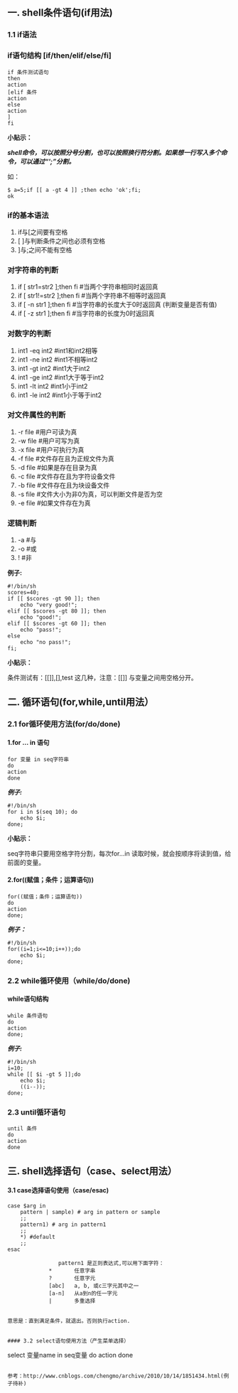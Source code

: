 
## 一. shell条件语句(if用法)

### 1.1 if语法

### if语句结构 [if/then/elif/else/fi]


```
if 条件测试语句
then
action
[elif 条件
action
else
action
]
fi
```
**小贴示：**

***shell命令，可以按照分号分割，也可以按照换行符分割。如果想一行写入多个命令，可以通过“';”分割。***


如：

```
$ a=5;if [[ a -gt 4 ]] ;then echo 'ok';fi;                        
ok
```
### if的基本语法

1. if与[之间要有空格
2. [ ]与判断条件之间也必须有空格
3. ]与;之间不能有空格

### 对字符串的判断

1. if [ str1=str2 ];then fi #当两个字符串相同时返回真
2. if [ str1!=str2 ];then fi #当两个字符串不相等时返回真
3. if [ -n str1 ];then fi #当字符串的长度大于0时返回真 (判断变量是否有值)
4. if [ -z str1 ];then fi #当字符串的长度为0时返回真

### 对数字的判断

1. int1 -eq int2 #int1和int2相等
2. int1 -ne int2 #int1不相等int2
3. int1 -gt int2 #int1大于int2
4. int1 -ge int2 #int1大于等于int2
5. int1 -lt int2 #int1小于int2
6. int1 -le int2 #int1小于等于int2

### 对文件属性的判断

1. -r file #用户可读为真
2. -w file #用户可写为真
3. -x file #用户可执行为真
4. -f file #文件存在且为正规文件为真
5. -d file #如果是存在目录为真
6. -c file #文件存在且为字符设备文件
7. -b file #文件存在且为块设备文件
8. -s file #文件大小为非0为真，可以判断文件是否为空
9. -e file #如果文件存在为真

### 逻辑判断
1. -a #与
2. -o #或
3. ! #非

**例子:**

```
#!/bin/sh
scores=40;
if [[ $scores -gt 90 ]]; then
    echo "very good!";
elif [[ $scores -gt 80 ]]; then
    echo "good!";
elif [[ $scores -gt 60 ]]; then
    echo "pass!";
else
    echo "no pass!";
fi;
```

**小贴示：**

条件测试有：[[]],[],test 这几种，注意：[[]] 与变量之间用空格分开。

## 二. 循环语句(for,while,until用法）

### 2.1 for循环使用方法(for/do/done)


#### 1.for … in 语句

```
for 变量 in seq字符串
do
action
done
```
***例子:***

```
#!/bin/sh
for i in $(seq 10); do
    echo $i;
done;
```

**小贴示：**

seq字符串只要用空格字符分割，每次for…in 读取时候，就会按顺序将读到值，给前面的变量。

#### 2.for((赋值；条件；运算语句))

```
for((赋值；条件；运算语句))
do
action
done;
```

***例子：***

```
#!/bin/sh
for((i=1;i<=10;i++));do
    echo $i;
done;
```

### 2.2 while循环使用（while/do/done)

#### while语句结构


```
while 条件语句
do
action
done;
```
***例子:***

```
#!/bin/sh
i=10;
while [[ $i -gt 5 ]];do
    echo $i;
    ((i--));
done;
```


### 2.3 until循环语句

```
until 条件
do
action
done
```

## 三. shell选择语句（case、select用法）

#### 3.1 case选择语句使用（case/esac)

```
case $arg in  
    pattern | sample) # arg in pattern or sample  
    ;;  
    pattern1) # arg in pattern1  
    ;;  
    *) #default  
    ;;  
esac 

```                   
                    pattern1 是正则表达式,可以用下面字符：
                 *       任意字串
                 ?       任意字元
                 [abc]   a, b, 或c三字元其中之一
                 [a-n]   从a到n的任一字元
                 |       多重选择
```

意思是：直到满足条件，就退出。否则执行action.


#### 3.2 select语句使用方法（产生菜单选择）

```
select 变量name  in seq变量
do
    action
done
```

参考：http://www.cnblogs.com/chengmo/archive/2010/10/14/1851434.html(例子待补)
